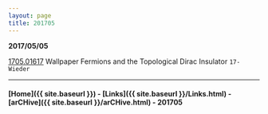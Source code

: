 ```yaml
---
layout: page
title: 201705
---
```


__2017/05/05__

[1705.01617](https://arxiv.org/abs/1705.01617) Wallpaper Fermions and the Topological Dirac Insulator `17-Wieder`

---


#### [Home]({{ site.baseurl }}) - [Links]({{ site.baseurl }}/Links.html) - [arCHive]({{ site.baseurl }}/arCHive.html) - 201705
